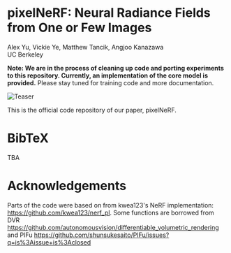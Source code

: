 # pixelNeRF: Neural Radiance Fields from One or Few Images

Alex Yu, Vickie Ye, Matthew Tancik, Angjoo Kanazawa<br>
UC Berkeley

**Note: We are in the process of cleaning up code and porting experiments to this repository.
Currently, an implementation of the core model is provided.**
Please stay tuned for training code and more documentation.

![Teaser](https://raw.github.com/sxyu/pixel-nerf/master/readme-img/paper_teaser.jpg)

This is the official code repository of our paper, pixelNeRF.


# BibTeX

TBA

# Acknowledgements

Parts of the code were based on from kwea123's NeRF implementation: https://github.com/kwea123/nerf_pl.
Some functions are borrowed from DVR https://github.com/autonomousvision/differentiable_volumetric_rendering
and PIFu https://github.com/shunsukesaito/PIFu/issues?q=is%3Aissue+is%3Aclosed
